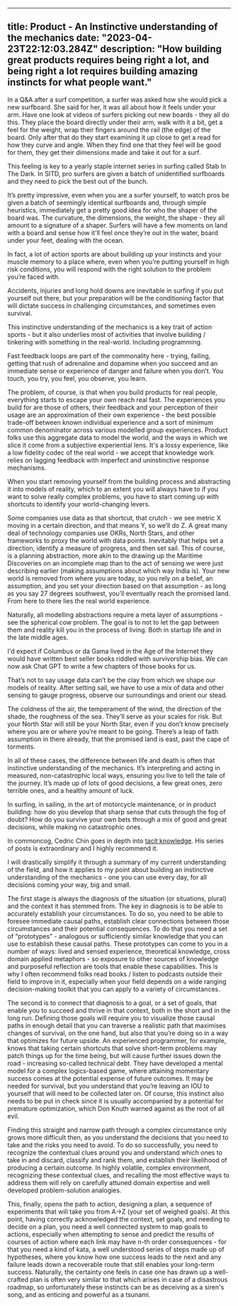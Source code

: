 
---
title: Product - An Instinctive understanding of the mechanics
date: "2023-04-23T22:12:03.284Z"
description: "How building great products requires being right a lot, and being right a lot requires building amazing instincts for what people want."
---

In a Q&A after a surf competition, a surfer was asked how she would pick a new surfboard. She said for her, it was all about how it feels under your arm. Have one look at videos of surfers picking out new boards - they all do this. They place the board directly under their arm, walk with it a bit, get a feel for the weight, wrap their fingers around the rail (the edge) of the board. Only after that do they start examining it up close to get a read for how they curve and angle. When they find one that they feel will be good for them, they get their dimensions made and take it out for a surf.

This feeling is key to a yearly staple internet series in surfing called Stab In The Dark. In SITD, pro surfers are given a batch of unidentified surfboards and they need to pick the best out of the bunch. 

It’s pretty impressive, even when you are a surfer yourself, to watch pros be given a batch of seemingly identical surfboards and, through simple heuristics, immediately get a pretty good idea for who the shaper of the board was. The curvature, the dimensions, the weight, the shape - they all amount to a signature of a shaper. Surfers will have a few moments on land with a board and sense how it'll feel once they’re out in the water, board under your feet, dealing with the ocean.

In fact, a lot of action sports are about building up your instincts and your muscle memory to a place where, even when you’re putting yourself in high risk conditions, you will respond with the right solution to the problem you’re faced with. 

Accidents, injuries and long hold downs are inevitable in surfing if you put yourself out there, but your preparation will be the conditioning factor that will dictate success in challenging circumstances, and sometimes even survival.

This instinctive understanding of the mechanics is a key trait of action sports - but it also underlies most of activities that involve building / tinkering with something in the real-world. Including programming. 

Fast feedback loops are part of the commonality here - trying, failing, getting that rush of adrenaline and dopamine when you succeed and an immediate sense or experience of danger and failure when you don’t. You touch, you try, you feel, you observe, you learn.

The problem, of course, is that when you build products for real people, everything starts to escape your own reach real fast. The experiences you build for are those of others, their feedback and your perception of their usage are an approximation of their own experience - the best possible trade-off between known individual experience and a sort of minimum common denominator across various modelled group experiences. Product folks use this aggregate data to model the world, and the ways in which we slice it come from a subjective experiential lens. It's a lossy experience, like a low fidelity codec of the real world - we accept that knowledge work relies on lagging feedback with imperfect and uninstinctive response mechanisms.

When you start removing yourself from the building process and abstracting it into models of reality, which to an extent you will always have to if you want to solve really complex problems, you have to start coming up with shortcuts to identify your world-changing levers. 

Some companies use data as that shortcut, that crutch - we see metric X moving in a certain direction, and that means Y, so we’ll do Z. A great many deal of technology companies use OKRs, North Stars, and other frameworks to proxy the world with data points. Inevitably that helps set a direction, identify a measure of progress, and then set sail. This of course, is a planning abstraction, more akin to the drawing up the Maritime Discoveries on an incomplete map than to the act of sensing we were just describing earlier (making assumptions about which way India is). Your new world is removed from where you are today, so you rely on a belief, an assumption, and you set your direction based on that assumption - as long as you say 27 degrees southwest, you’ll eventually reach the promised land. From here to there lies the real world experience.

Naturally, all modelling abstractions require a meta layer of assumptions - see the spherical cow problem. The goal is to not to let the gap between them and reality kill you in the process of living. Both in startup life and in the late middle ages. 

I'd expect if Columbus or da Gama lived in the Age of the Internet they would have written best seller books riddled with survivorship bias. We can now ask Chat GPT to write a few chapters of those books for us.

That’s not to say usage data can’t be the clay from which we shape our models of reality. After setting sail, we have to use a mix of data and other sensing to gauge progress, observe our surroundings and orient our stead. 

The coldness of the air, the temperament of the wind, the direction of the shade, the roughness of the sea. They’ll serve as your scales for risk. But your North Star will still be your North Star, even if you don’t know precisely where you are or where you’re meant to be going. There’s a leap of faith assumption in there already, that the promised land is east, past the cape of torments.

In all of these cases, the difference between life and death is often that instinctive understanding of the mechanics. It’s interpreting and acting in measured, non-catastrophic local ways, ensuring you live to tell the tale of the journey. It’s made up of lots of good decisions, a few great ones, zero terrible ones, and a healthy amount of luck.

In surfing, in sailing, in the art of motorcycle maintenance, or in product building: how do you develop that sharp sense that cuts through the fog of doubt? How do you survive your own bets through a mix of good and great decisions, while making no catastrophic ones.

In commoncog, Cedric Chin goes in depth into [tacit knowledge](https://commoncog.com/the-tacit-knowledge-series/). His series of posts is extraordinary and I highly recommend it.

I will drastically simplify it through a summary of my current understanding of the field, and how it applies to my point about building an instinctive understanding of the mechanics - one you can use every day, for all decisions coming your way, big and small. 

The first stage is always the diagnosis of the situation (or situations, plural) and the context it has stemmed from. The key in diagnosis is to be able to accurately establish your circumstances. To do so, you need to be able to foresee immediate causal paths, establish clear connections between those circumstances and their potential consequences. To do that you need a set of “prototypes” - analogous or sufficiently similar knowledge that you can use to establish these causal paths. These prototypes can come to you in a number of ways: lived and sensed experience, theoretical knowledge, cross domain applied metaphors - so exposure to other sources of knowledge and purposeful reflection are tools that enable these capabilities. This is why I often recommend folks read books / listen to podcasts outside their field to improve in it, especially when your field depends on a wide ranging decision-making toolkit that you can apply to a variety of circumstances.

The second is to connect that diagnosis to a goal, or a set of goals, that enable you to succeed and thrive in that context, both in the short and in the long run. Defining those goals will require you to visualize those causal paths in enough detail that you can traverse a realistic path that maximises changes of survival, on the one hand, but also that you’re doing so in a way that optimizes for future upside. An experienced programmer, for example, knows that taking certain shortcuts that solve short-term problems may patch things up for the time being, but will cause further issues down the road - increasing so-called technical debt. They have developed a mental model for a complex logics-based game, where attaining momentary success comes at the potential expense of future outcomes. It may be needed for survival, but you understand that you’re leaving an IOU to yourself that will need to be collected later on. Of course, this instinct also needs to be put in check since it is usually accompanied by a potential for premature optimization, which Don Knuth warned against as the root of all evil.

Finding this straight and narrow path through a complex circumstance only grows more difficult then, as you understand the decisions that you need to take and the risks you need to avoid. To do so successfully, you need to recognize the contextual clues around you and understand which ones to take in and discard, classify and rank them, and establish their likelihood of producing a certain outcome. In highly volatile, complex environment, recognizing these contextual clues, and recalling the most effective ways to address them will rely on carefully attuned domain expertise and well developed problem-solution analogies.

This, finally, opens the path to action, designing a plan, a sequence of experiments that will take you from A->Z (your set of weighed goals). At this point, having correctly acknowledged the context, set goals, and needing to decide on a plan, you need a well connected system to map goals to actions, especially when attempting to sense and predict the results of courses of action where each link may have n-th order consequences - for that you need a kind of kata, a well understood series of steps made up of hypotheses, where you know how one success leads to the next and any failure leads down a recoverable route that still enables your long-term success. Naturally, the certainty one feels in case one has drawn up a well-crafted plan is often very similar to that which arises in case of a disastrous roadmap, so unfortunately these instincts can be as deceiving as a siren's song, and as enticing and powerful as a tsunami.
